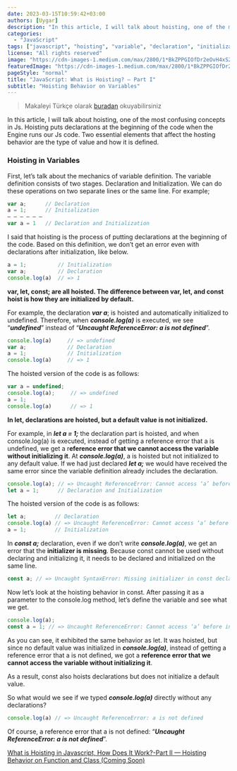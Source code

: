 ```yaml
---
date: 2023-03-15T10:59:42+03:00
authors: [Uygar]
description: "In this article, I will talk about hoisting, one of the most confusing concepts in JavaScript."
categories:
  - "JavaScript"
tags: ["javascript", "hoisting", "variable", "declaration", "initialization"]
license: "All rights reserved"
image: "https://cdn-images-1.medium.com/max/2800/1*BkZPPGIOfDr2eOvH4xS27A.jpeg"
featuredImage: "https://cdn-images-1.medium.com/max/2800/1*BkZPPGIOfDr2eOvH4xS27A.jpeg"
pageStyle: "normal"
title: "JavaScript: What is Hoisting? — Part I"
subtitle: "Hoisting Behavior on Variables"
---
```


> Makaleyi Türkçe olarak [buradan](https://medium.com/@uygardev/javascriptte-hoisting-nedir-nas%C4%B1l-%C3%A7al%C4%B1%C5%9F%C4%B1r-d64a675ef46c) okuyabilirsiniz

In this article, I will talk about hoisting, one of the most confusing concepts in Js. Hoisting puts declarations at the beginning of the code when the Engine runs our Js code. Two essential elements that affect the hosting behavior are the type of value and how it is defined.

### Hoisting in Variables

First, let’s talk about the mechanics of variable definition. The variable definition consists of two stages. Declaration and Initialization. We can do these operations on two separate lines or the same line. For example;
```js
var a;      // Declaration
a = 1;      // Initialization
— — — — — — 
var a = 1   // Declaration and Initialization
```
I said that hoisting is the process of putting declarations at the beginning of the code. Based on this definition, we don’t get an error even with declarations after initialization, like below.
```js
a = 1;          // Initialization
var a;          // Declaration
console.log(a)  // => 1
```
**var, let, const; are all hoisted. The difference between var, let, and const hoist is how they are initialized by default.**

For example, the declaration ***var a***; is hoisted and automatically initialized to undefined. Therefore, when ***console.log(a)*** is executed, we see “***undefined***” instead of “***Uncaught ReferenceError: a is not defined***”.
```js
console.log(a)     // => undefined
var a;             // Declaration
a = 1;             // Initialization
console.log(a)     // => 1
```
The hoisted version of the code is as follows:
```js
var a = undefined;
console.log(a);     // => undefined
a = 1; 
console.log(a)      // => 1
```
**In let, declarations are hoisted, but a default value is not initialized.**

For example, in ***let a = 1;*** the declaration part is hoisted, and when console.log(a) is executed, instead of getting a reference error that a is undefined, we get a r**eference error that we cannot access the variable without initializing it**. At ***console.log(a)***, a is hoisted but not initialized to any default value. If we had just declared ***let a;*** we would have received the same error since the variable definition already includes the declaration.
```js
console.log(a); // => Uncaught ReferenceError: Cannot access ‘a’ before initialization”
let a = 1;      // Declaration and Initialization
```
The hoisted version of the code is as follows:
```js
let a;         // Declaration
console.log(a) // => Uncaught ReferenceError: Cannot access ‘a’ before initialization”
a = 1;         // Initialization
```
In ***const a;*** declaration, even if we don’t write ***console.log(a)***, we get an error that the **initializer is missing**. Because const cannot be used without declaring and initializing it, it needs to be declared and initialized on the same line.
```js
const a; // => Uncaught SyntaxError: Missing initializer in const declaration”
```
Now let’s look at the hoisting behavior in const. After passing it as a parameter to the console.log method, let’s define the variable and see what we get.
```js
console.log(a);
const a = 1; // => Uncaught ReferenceError: Cannot access ‘a’ before initialization
```
As you can see, it exhibited the same behavior as let. It was hoisted, but since no default value was initialized in ***console.log(a)***, instead of getting a reference error that a is not defined, we got a **reference error that we cannot access the variable without initializing it**.

As a result, const also hoists declarations but does not initialize a default value.

So what would we see if we typed ***console.log(a)*** directly without any declarations?
```js
console.log(a) // => Uncaught ReferenceError: a is not defined
```
Of course, a reference error that a is not defined: “***Uncaught ReferenceError: a is not defined***”.

[What is Hoisting in Javascript, How Does It Work?-Part II — Hoisting Behavior on Function and Class (Coming Soon)](#)

